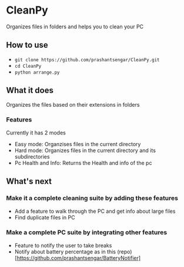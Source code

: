 # CleanPy
Organizes files in folders and helps you to clean your PC

## How to use
- `git clone https://github.com/prashantsengar/CleanPy.git`
- `cd CleanPy`
- `python arrange.py`

## What it does
Organizes the files based on their extensions in folders

### Features
Currently it has 2 modes

- Easy mode: Organzises files in the current directory
- Hard mode: Organizes files in the current directory and its subdirectories
- Pc Health and Info: Returns the Health and info of the pc

## What's next

### Make it a complete cleaning suite by adding these features
- Add a feature to walk through the PC and get info about large files
- Find duplicate files in PC

### Make a complete PC suite by integrating other features
- Feature to notify the user to take breaks
- Notify about battery percentage as in this (repo)[https://github.com/prashantsengar/BatteryNotifier]
